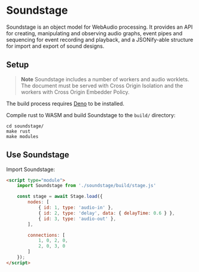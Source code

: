 # Soundstage

Soundstage is an object model for WebAudio processing. It provides an API for
creating, manipulating and observing audio graphs, event pipes and sequencing
for event recording and playback, and a JSONify-able structure for import and
export of sound designs.


## Setup

> **Note** Soundstage includes a number of workers and audio worklets. The
> document must be served with Cross Origin Isolation and the workers with
> Cross Origin Embedder Policy.

The build process requires [Deno](https://deno.land/manual/getting_started/installation)
to be installed.

Compile rust to WASM and build Soundstage to the `build/` directory:

```console
cd soundstage/
make rust
make modules
```


## Use Soundstage

Import Soundstage:

```html
<script type="module">
    import Soundstage from './soundstage/build/stage.js'

    const stage = await Stage.load({
        nodes: [
            { id: 1, type: 'audio-in' },
            { id: 2, type: 'delay', data: { delayTime: 0.6 } },
            { id: 3, type: 'audio-out' },
        ],

        connections: [
            1, 0, 2, 0,
            2, 0, 3, 0
        ]
    });
</script>
```

<!--
## Build documentation

Build documentation found in code comments to markdown files in `docs/`:

```console
make docs
```

## Run tests

Tests run in a browser. Navigate to `soundstage/test.html`.

> **Note**<br/>
> Tests are run against unbuilt files. A server must be serving the
> dependency repos and the soundstage repo from the same location.

The `soundstage/test.html` page is also used to run tests in Chrome, FireFox and
Safari via Github Actions / Selenium. Test results can be seen at
[github.com/soundio/soundstage/actions/](https://github.com/soundio/soundstage/actions/).

### Add a test

To add a test:

- Create a JS module in `tests/`
- Import that module in `test.html`

Refer to existing tests for examples. Tests are currently run using a
minimal runner function with the signature `test(name, expectedValues, fn)`.
-->
